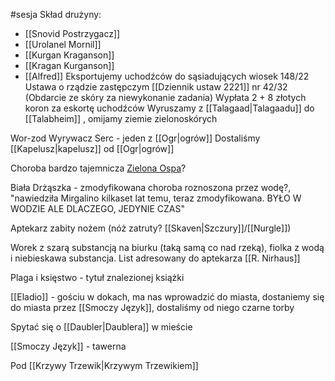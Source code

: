#sesja
Skład drużyny:
- [[Snovid Postrzygacz]]
- [[Urolanel Mornil]]
- [[Kurgan Kraganson]]
- [[Kragan Kurganson]]
- [[Alfred]]
Eksportujemy uchodźców do sąsiadujących wiosek
148/22 Ustawa o rządzie zastępczym
[[Dziennik ustaw 2221]] nr 42/32 (Obdarcie ze skóry za niewykonanie zadania)
Wypłata 2 + 8 złotych koron za eskortę uchodźców
Wyruszamy z [[Talagaad|Talagaadu]] do [[Talabheim]] , omijamy ziemie zielonoskórych

Wor-zod Wyrywacz Serc - jeden z [[Ogr|ogrów]]
Dostaliśmy [[Kapelusz|kapelusz]] od [[Ogr|ogrów]]

Choroba bardzo tajemnicza [Zielona Ospa](https://warhammer.fandom.com/pl/wiki/Zielona_ospa)?

Biała Drżąszka - zmodyfikowana choroba roznoszona przez wodę?, "nawiedziła Mirgalino kilkaset lat temu, teraz zmodyfikowana. BYŁO W WODZIE ALE DLACZEGO, JEDYNIE CZAS"

Aptekarz zabity nożem (nóż zatruty? [[Skaven|Szczury]]/[[Nurgle]])

Worek z szarą substancją na biurku (taką samą co nad rzeką), fiolka z wodą i niebieskawa substancja. List adresowany do aptekarza [[R. Nirhaus]]

Plaga i księstwo - tytuł znalezionej książki

[[Eladio]] - gościu w dokach, ma nas wprowadzić do miasta, dostaniemy się do miasta przez [[Smoczy Język]], dostaliśmy od niego czarne torby

Spytać się o [[Daubler|Daublera]] w mieście

[[Smoczy Język]] - tawerna 

Pod [[Krzywy Trzewik|Krzywym Trzewikiem]]